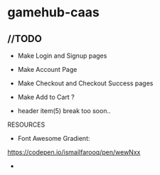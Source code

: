 # gamehub-caas


//TODO
- 
- Make Login and Signup pages
- Make Account Page
- Make Checkout and Checkout Success pages
- Make Add to Cart ?


- header item(5) break too soon..



RESOURCES <br>

- Font Awesome Gradient:

https://codepen.io/ismailfarooq/pen/wewNxx

- 